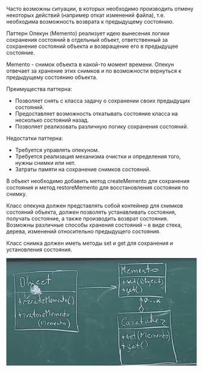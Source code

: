 Часто возможны ситуации, в которых необходимо производить отмену некоторых действий (например откат изменений файла), т.е. необходима возможность возврата к предыдущему состоянию.

Паттерн Опекун (Memento) реализует идею вынесения логики сохранения состояний в отдельный объект, ответственный за сохранение состояний объекта и возвращение его в предыдущее состояние.

Memento - снимок объекта в какой-то момент времени. Опекун отвечает за хранение этих снимков и по возможности вернуться к предыдущему состоянию объекта.

Преимущества паттерна:

- Позволяет снять с класса задачу о сохранении своих предыдущих состояний.
- Предоставляет возможность откатывать состояние класса на несколько состояний назад.
- Позволяет реализовать различную логику сохранения состояний.

Недостатки паттерна:

- Требуется управлять опекуном.
- Требуется реализация механизма очистки и определения того, нужны снимки или нет.
- Затраты памяти на сохранение снимков состояний.

В объект необходимо добавить метод createMemento для сохранения состояния и метод restoreMemento для восстановления состояния по снимку.

Класс опекуна должен представлять собой контейнер для снимков состояний объекта, должен позволять устанавливать состояния, получать состояние, а также производить возврат состояния. Возможны различные способы хранения состояний – в виде стека, дерева, изменений относительно предыдущего состояния.

Класс снимка должен иметь методы set и get для сохранения и установления состояния.

![img.png](files/img.png)
